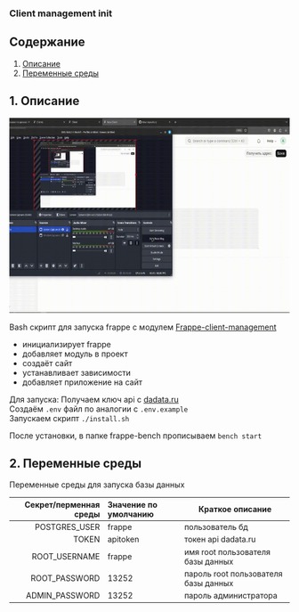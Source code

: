 ### Client management init

## Содержание

1. [Описание](#1-описание)
2. [Переменные среды](#2-переменные-среды)

## 1. Описание

<img src="demonstration/2025-08-08%2015-34-24.gif" width="600" height="350" />

Bash скрипт для запуска frappe с
модулем [Frappe-client-management](https://github.com/CoolichWithYou/frappe-client-managment/tree/develop)

- инициализирует frappe
- добавляет модуль в проект
- создаёт сайт
- устанавливает зависимости
- добавляет приложение на сайт

Для запуска:
Получаем ключ api с [dadata.ru](https://dadata.ru/api/)  
Создаём `.env` файл по аналогии с `.env.example`  
Запускаем скрипт `./install.sh`

После установки, в папке frappe-bench прописываем `bench start`

## 2. Переменные среды

Переменные среды для запуска базы данных

| Секрет/перменная среды | Значение по умолчанию | Краткое описание                     |
|-----------------------:|:----------------------|--------------------------------------|
|          POSTGRES_USER | frappe                | пользователь бд                      |
|                  TOKEN | apitoken              | токен api dadata.ru                  |
|          ROOT_USERNAME | frappe                | имя root пользователя базы данных    |
|          ROOT_PASSWORD | 13252                 | пароль root пользователя базы данных |
|         ADMIN_PASSWORD | 13252                 | пароль администратора                |
